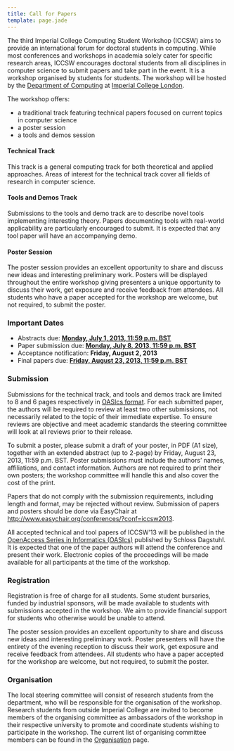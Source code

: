 ```yaml
---
title: Call for Papers
template: page.jade
---
```


The third Imperial College Computing Student Workshop (ICCSW) aims to
provide an international forum for doctoral students in computing. While
most conferences and workshops in academia solely cater for specific
research areas, ICCSW encourages doctoral students from all disciplines
in computer science to submit papers and take part in the event. It is a
workshop organised by students for students. The workshop will be hosted
by the [Department of Computing](http://www.doc.ic.ac.uk/) at
[Imperial College London](http://www.imperial.ac.uk/).

The workshop offers:

* a traditional track featuring technical papers focused on current
topics in computer science
* a poster session
* a tools and demos session

#### Technical Track

This track is a general computing track for both theoretical and
applied approaches. Areas of interest for the technical track cover
all fields of research in computer science.

#### Tools and Demos Track

Submissions to the tools and demo track are to describe novel
tools implementing interesting theory. Papers documenting tools
with real-world applicability are particularly encouraged to submit.
It is expected that any tool paper will have an accompanying demo.

#### Poster Session

The poster session provides an excellent opportunity to share and
discuss new ideas and interesting preliminary work. Posters will
be displayed throughout the entire workshop giving presenters a
unique opportunity to discuss their work, get exposure and receive
feedback from attendees. All students who have a paper accepted
for the workshop are welcome, but not required, to submit the poster.

### Important Dates

* Abstracts due: [**Monday, July 1, 2013, 11:59 p.m. BST**](http://www.timeanddate.com/worldclock/fixedtime.html?iso=20130701T2359&p1=136)
* Paper submission due: [**Monday, July 8, 2013, 11:59 p.m. BST**](http://www.timeanddate.com/worldclock/fixedtime.html?iso=20130708T2359&p1=136)
* Acceptance notification: **Friday, August 2, 2013**
* Final papers due: [**Friday, August 23, 2013, 11:59 p.m. BST**](http://www.timeanddate.com/worldclock/fixedtime.html?iso=20130823T2359&p1=136)

### Submission

Submissions for the technical track, and tools and demos track
are limited to 8 and 6 pages respectively in [OASIcs format]. For
each submitted paper, the authors will be required to review at
least two other submissions, not necessarily related to the topic
of their immediate expertise. To ensure reviews are objective and
meet academic standards the steering committee will look at all
reviews prior to their release.

To submit a poster, please submit a draft of your poster, in PDF
(A1 size), together with an extended abstract (up to 2-page) by
Friday, August 23, 2013, 11:59 p.m. BST. Poster
submissions must include the authors’ names, affiliations, and contact
information. Authors are not required to print their own posters;
the workshop committee will handle this and also cover the cost
of the print.

Papers that do not comply with the submission requirements,
including length and format, may be rejected without review. Submission of
papers and posters should be done via EasyChair at
<http://www.easychair.org/conferences/?conf=iccsw2013>.

All accepted technical and tool papers of ICCSW’13 will be published
in the [OpenAccess Series in Informatics
(OASIcs)](http://www.dagstuhl.de/en/publications/oasics) published
by Schloss Dagstuhl. It is expected that one of the paper authors
will attend the conference and present their work. Electronic copies of the
proceedings will be made available for all participants at
the time of the workshop.

### Registration

Registration is free of charge for all students. Some student bursaries,
funded by industrial sponsors, will be made available to students with
submissions accepted in the workshop. We aim to provide financial
support for students who otherwise would be unable to attend.

The poster session provides an excellent opportunity to share and
discuss new ideas and interesting preliminary work. Poster presenters
will have the entirety of the evening reception to discuss their work,
get exposure and receive feedback from attendees. All students who have
a paper accepted for the workshop are welcome, but not required, to
submit the poster.

### Organisation

The local steering committee will consist of research students from the
department, who will be responsible for the organisation of the
workshop. Research students from outside Imperial College are invited to
become members of the organising committee as ambassadors of the
workshop in their respective university to promote and coordinate
students wishing to participate in the workshop.
The current list of organising committee members can be found in the
[Organisation](/2013/organisation.html) page.


[OASIcs format]: http://drops.dagstuhl.de/styles/oasics/oasics-authors.tgz

